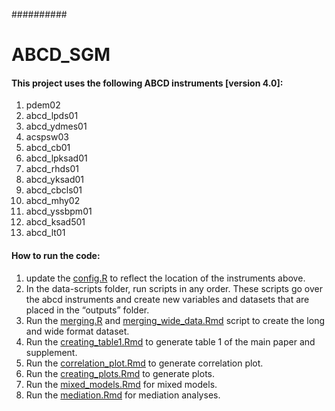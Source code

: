 ##########
# ABCD_SGM


#### This project uses the following ABCD instruments [version 4.0]:

1. pdem02
2. abcd_lpds01
3. abcd_ydmes01
4. acspsw03
5. abcd_cb01 
6. abcd_lpksad01
7. abcd_rhds01
8. abcd_yksad01
9. abcd_cbcls01
10. abcd_mhy02
11. abcd_yssbpm01
12. abcd_ksad501
13. abcd_lt01


#### How to run the code:

1. update the [config.R](config.R) to reflect the location of the instruments above.
2. In the data-scripts folder, run scripts in any order. These scripts go over the abcd instruments and create new variables and datasets that are placed in the “outputs” folder.
3. Run the [merging.R](scripts/merging.R) and [merging_wide_data.Rmd](scripts/merging_wide_data.Rmd) script to create the long and wide format dataset.
4. Run the [creating_table1.Rmd](scripts/creating_table1.Rmd) to generate table 1 of the main paper and supplement.
5. Run the [correlation_plot.Rmd](scripts/correlation_plot.Rmd) to generate correlation plot.
5. Run the [creating_plots.Rmd](scripts/creating_plots.Rmd) to generate plots.
6. Run the [mixed_models.Rmd](scripts/mixed_models.Rmd) for mixed models.
7. Run the [mediation.Rmd](scripts/mediation.Rmd) for mediation analyses.